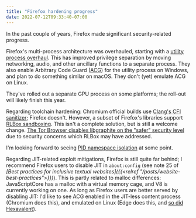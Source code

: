 ```yaml
---
title: "Firefox hardening progress"
date: 2022-07-12T09:33:40-07:00
---
```

In the past couple of years, Firefox made significant security-related progress.

Firefox's multi-process architecture was overhauled, starting with a [utility process overhaul](https://bugzilla.mozilla.org/show_bug.cgi?id=1722051). This has improved privilege separation by moving networking, audio, and other ancillary functions to a separate process. They also enable Arbitrary Code Guard (<abbr title="Arbitrary Code Guard">ACG</abbr>) for the utility process on Windows, and plan to do something similar on macOS. They don't (yet) emulate ACG on Linux.

They've rolled out a separate GPU process on some platforms; the roll-out will likely finish this year.

Regarding toolchain hardening: Chromium official builds use [Clang's CFI sanitizer](https://clang.llvm.org/docs/ControlFlowIntegrity.html); Firefox doesn't. However, a subset of Firefox's libraries support [RLBox sandboxing](https://docs.rlbox.dev/). This isn't a complete solution, but is still a welcome change. [The Tor Browser disables libgraphite on the "safer" security level](https://gitweb.torproject.org/torbutton.git/tree/modules/security-prefs.js?id=c8f7cd3fec5d5845179fcf71ad46888f2d14c8b0) due to security concerns which RLBox may have addressed.

I'm looking forward to seeing [PID namespace isolation](https://bugzilla.mozilla.org/show_bug.cgi?id=1151624) at some point.

Regarding JIT-related exploit mitigations, Firefox is still quite far behind; I recommend Firefox users to disable JIT in `about:config` (see note 25 of <cite>[Best practices for inclusive textual websites]({{<relref "/posts/website-best-practices">}})</cite>). This is partly related to malloc differences: JavaScriptCore has a malloc with a virtual memory cage, and V8 is currently working on one. As long as Firefox users are better served by disabling JIT: I'd like to see ACG enabled in the JIT-less content process (Chromium does this), and emulated on Linux (Edge does this, and [so did Hexavalent](https://github.com/Hexavalent-Browser/Hexavalent-Archive/tree/08d7b2952f87896e0279969041c149c4300a73cf/patches/linux)).

